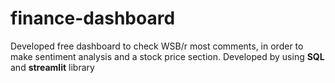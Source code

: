 # finance-dashboard
Developed free dashboard to check WSB/r most comments, in order to make sentiment analysis and a stock price section. Developed by using **SQL** and **streamlit** library
